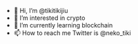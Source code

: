- 👋 Hi, I’m @tikitikijiu
- 👀 I’m interested in crypto
- 🌱 I’m currently learning blockchain
- 📫 How to reach me Twitter is @neko_tiki
<!---
tikitikijiu/tikitikijiu is a ✨ special ✨ repository because its `README.md` (this file) appears on your GitHub profile
